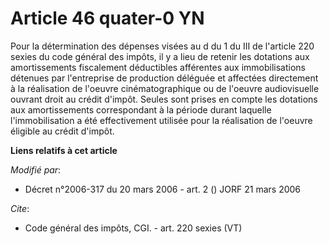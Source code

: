 # Article 46 quater-0 YN

Pour la détermination des dépenses visées au d du 1 du III de l'article 220 sexies du code général des impôts, il y a lieu de
retenir les dotations aux amortissements fiscalement déductibles afférentes aux immobilisations détenues par l'entreprise de
production déléguée et affectées directement à la réalisation de l'oeuvre cinématographique ou de l'oeuvre audiovisuelle
ouvrant droit au crédit d'impôt. Seules sont prises en compte les dotations aux amortissements correspondant à la période
durant laquelle l'immobilisation a été effectivement utilisée pour la réalisation de l'oeuvre éligible au crédit d'impôt.

**Liens relatifs à cet article**

_Modifié par_:

  - Décret n°2006-317 du 20 mars 2006 - art. 2 () JORF 21 mars 2006

_Cite_:

  - Code général des impôts, CGI. - art. 220 sexies (VT)
